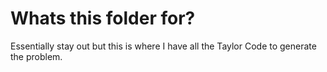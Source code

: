 # Whats this folder for? 

Essentially stay out but this is where I have all the Taylor Code to generate the problem.